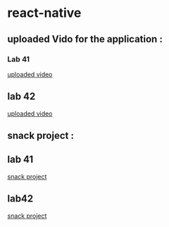# react-native

## uploaded Vido for the application : 
### Lab 41
[uploaded video](https://drive.google.com/drive/folders/1mxB_k3XF-7PMtiAsqwUUB2kkAcnVzpMt?usp=sharing)

## lab 42

[uploaded video](https://drive.google.com/file/d/1xPbNiDPSyk60lvdpFy7Dtf03lCjDVPTa/view?usp=sharing)


## snack project :

## lab 41
[snack project](https://snack.expo.dev/@hamza.mt99/lab-41)

## lab42 
[snack project](https://snack.expo.dev/@hamza.mt99/lab42)


